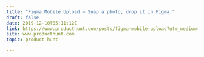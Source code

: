 ```yaml
---
title: "Figma Mobile Upload — Snap a photo, drop it in Figma."
draft: false
date: 2019-12-10T05:11:12Z
link: https://www.producthunt.com/posts/figma-mobile-upload?utm_medium=RSS&utm_source=hune
site: www.producthunt.com
topic: product hunt  

---
```

